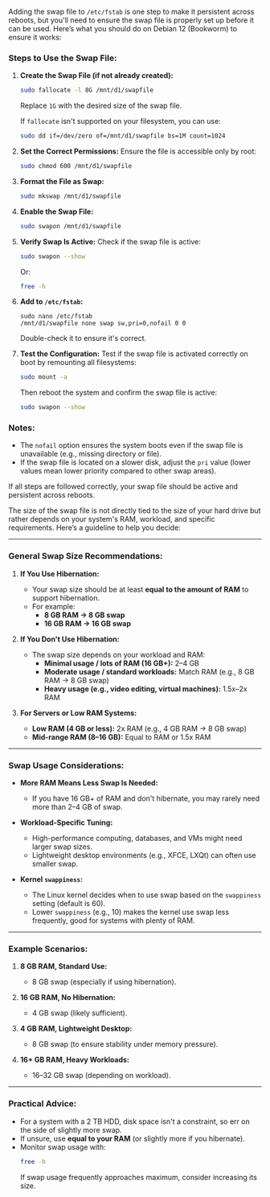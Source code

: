Adding the swap file to `/etc/fstab` is one step to make it persistent across reboots, but you'll need to ensure the swap file is properly set up before it can be used. Here’s what you should do on Debian 12 (Bookworm) to ensure it works:

### Steps to Use the Swap File:

1. **Create the Swap File (if not already created):**
   ```bash
   sudo fallocate -l 8G /mnt/d1/swapfile
   ```
   Replace `1G` with the desired size of the swap file.

   If `fallocate` isn't supported on your filesystem, you can use:
   ```bash
   sudo dd if=/dev/zero of=/mnt/d1/swapfile bs=1M count=1024
   ```

2. **Set the Correct Permissions:**
   Ensure the file is accessible only by root:
   ```bash
   sudo chmod 600 /mnt/d1/swapfile
   ```

3. **Format the File as Swap:**
   ```bash
   sudo mkswap /mnt/d1/swapfile
   ```

4. **Enable the Swap File:**
   ```bash
   sudo swapon /mnt/d1/swapfile
   ```

5. **Verify Swap Is Active:**
   Check if the swap file is active:
   ```bash
   sudo swapon --show
   ```
   Or:
   ```bash
   free -h
   ```

6. **Add to `/etc/fstab`:**
   ```
   sudo nano /etc/fstab
   /mnt/d1/swapfile none swap sw,pri=0,nofail 0 0
   ```
   Double-check it to ensure it's correct.

7. **Test the Configuration:**
   Test if the swap file is activated correctly on boot by remounting all filesystems:
   ```bash
   sudo mount -a
   ```
   Then reboot the system and confirm the swap file is active:
   ```bash
   sudo swapon --show
   ```

### Notes:
- The `nofail` option ensures the system boots even if the swap file is unavailable (e.g., missing directory or file).
- If the swap file is located on a slower disk, adjust the `pri` value (lower values mean lower priority compared to other swap areas).

If all steps are followed correctly, your swap file should be active and persistent across reboots.

The size of the swap file is not directly tied to the size of your hard drive but rather depends on your system's RAM, workload, and specific requirements. Here’s a guideline to help you decide:

---

### General Swap Size Recommendations:
1. **If You Use Hibernation:**
   - Your swap size should be at least **equal to the amount of RAM** to support hibernation.
   - For example:
     - **8 GB RAM → 8 GB swap**
     - **16 GB RAM → 16 GB swap**

2. **If You Don't Use Hibernation:**
   - The swap size depends on your workload and RAM:
     - **Minimal usage / lots of RAM (16 GB+):** 2–4 GB
     - **Moderate usage / standard workloads:** Match RAM (e.g., 8 GB RAM → 8 GB swap)
     - **Heavy usage (e.g., video editing, virtual machines):** 1.5x–2x RAM

3. **For Servers or Low RAM Systems:**
   - **Low RAM (4 GB or less):** 2x RAM (e.g., 4 GB RAM → 8 GB swap)
   - **Mid-range RAM (8–16 GB):** Equal to RAM or 1.5x RAM

---

### Swap Usage Considerations:
- **More RAM Means Less Swap Is Needed:**
  - If you have 16 GB+ of RAM and don't hibernate, you may rarely need more than 2–4 GB of swap.

- **Workload-Specific Tuning:**
  - High-performance computing, databases, and VMs might need larger swap sizes.
  - Lightweight desktop environments (e.g., XFCE, LXQt) can often use smaller swap.

- **Kernel `swappiness`:**
  - The Linux kernel decides when to use swap based on the `swappiness` setting (default is 60).
  - Lower `swappiness` (e.g., 10) makes the kernel use swap less frequently, good for systems with plenty of RAM.

---

### Example Scenarios:
1. **8 GB RAM, Standard Use:**
   - 8 GB swap (especially if using hibernation).

2. **16 GB RAM, No Hibernation:**
   - 4 GB swap (likely sufficient).

3. **4 GB RAM, Lightweight Desktop:**
   - 8 GB swap (to ensure stability under memory pressure).

4. **16+ GB RAM, Heavy Workloads:**
   - 16–32 GB swap (depending on workload).

---

### Practical Advice:
- For a system with a 2 TB HDD, disk space isn't a constraint, so err on the side of slightly more swap.
- If unsure, use **equal to your RAM** (or slightly more if you hibernate).
- Monitor swap usage with:
  ```bash
  free -h
  ```
  If swap usage frequently approaches maximum, consider increasing its size.